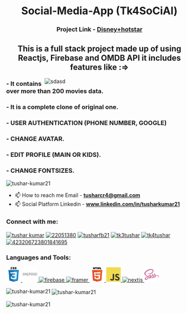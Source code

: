 <h1 align="center">Social-Media-App (Tk4SoCiAl)</h1>
<h3 align="center">Project Link - <a href="tk4hotstar.vercel.app">Disney+hotstar</a></h3>
<h2 align="center">This is a full stack project made up of using Reactjs, Firebase and OMDB API  it includes features like :=> </h2>
<img align="right" alt="sdasd" width="400" src="https://firebasestorage.googleapis.com/v0/b/newcapp-38895.appspot.com/o/Screenshot%202023-06-17%20132813.png?alt=media&token=d26ec14d-a41f-4bdf-b044-7a6cbaf1eb43"/>
<h3>- It contains over more than 200 movies data.</h3>
<h3>- It is a complete clone of original one.</h3>
<h3>- USER AUTHENTICATION (PHONE NUMBER, GOOGLE)</h3>
<h3>- CHANGE AVATAR.</h3>
<h3>- EDIT PROFILE (MAIN OR KIDS).</h3>
<h3>- CHANGE FONTSIZES.</h3>

<p align="left"> <img src="https://komarev.com/ghpvc/?username=tushar-kumar21&label=Profile%20views&color=0e75b6&style=flat" alt="tushar-kumar21" /> </p>

- 📫 How to reach me <span>Email - </span>**tusharcr4@gmail.com**
- 📫 Social Platform <span>Linkedin - </span>**www.linkedin.com/in/tusharkumar21**

<h3 align="left">Connect with me:</h3>
<p align="left">
<a href="https://linkedin.com/in/tusharkumar21" target="blank"><img align="center" src="https://raw.githubusercontent.com/rahuldkjain/github-profile-readme-generator/master/src/images/icons/Social/linked-in-alt.svg" alt="tushar kumar" height="30" width="40" /></a>
<a href="https://stackoverflow.com/users/22051380" target="blank"><img align="center" src="https://raw.githubusercontent.com/rahuldkjain/github-profile-readme-generator/master/src/images/icons/Social/stack-overflow.svg" alt="22051380" height="30" width="40" /></a>
<a href="https://fb.com/tusharfb21" target="blank"><img align="center" src="https://raw.githubusercontent.com/rahuldkjain/github-profile-readme-generator/master/src/images/icons/Social/facebook.svg" alt="tusharfb21" height="30" width="40" /></a>
<a href="https://instagram.com/tk3tushar" target="blank"><img align="center" src="https://raw.githubusercontent.com/rahuldkjain/github-profile-readme-generator/master/src/images/icons/Social/instagram.svg" alt="tk3tushar" height="30" width="40" /></a>
<a href="https://dribbble.com/tk4tushar" target="blank"><img align="center" src="https://raw.githubusercontent.com/rahuldkjain/github-profile-readme-generator/master/src/images/icons/Social/dribbble.svg" alt="tk4tushar" height="30" width="40" /></a>
<a href="https://discord.gg/423206723801841695" target="blank"><img align="center" src="https://raw.githubusercontent.com/rahuldkjain/github-profile-readme-generator/master/src/images/icons/Social/discord.svg" alt="423206723801841695" height="30" width="40" /></a>
</p>

<h3 align="left">Languages and Tools:</h3>
<p align="left"> <a href="https://www.w3schools.com/css/" target="_blank" rel="noreferrer"> <img src="https://raw.githubusercontent.com/devicons/devicon/master/icons/css3/css3-original-wordmark.svg" alt="css3" width="40" height="40"/> </a> <a href="https://expressjs.com" target="_blank" rel="noreferrer"> <img src="https://raw.githubusercontent.com/devicons/devicon/master/icons/express/express-original-wordmark.svg" alt="express" width="40" height="40"/> </a> <a href="https://firebase.google.com/" target="_blank" rel="noreferrer"> <img src="https://www.vectorlogo.zone/logos/firebase/firebase-icon.svg" alt="firebase" width="40" height="40"/> </a> <a href="https://www.framer.com/" target="_blank" rel="noreferrer"> <img src="https://www.vectorlogo.zone/logos/framer/framer-icon.svg" alt="framer" width="40" height="40"/> </a> <a href="https://www.w3.org/html/" target="_blank" rel="noreferrer"> <img src="https://raw.githubusercontent.com/devicons/devicon/master/icons/html5/html5-original-wordmark.svg" alt="html5" width="40" height="40"/> </a> <a href="https://developer.mozilla.org/en-US/docs/Web/JavaScript" target="_blank" rel="noreferrer"> <img src="https://raw.githubusercontent.com/devicons/devicon/master/icons/javascript/javascript-original.svg" alt="javascript" width="40" height="40"/> </a><a href="https://nextjs.org/" target="_blank" rel="noreferrer"> <img src="https://cdn.worldvectorlogo.com/logos/nextjs-2.svg" alt="nextjs" width="40" height="40"/> </a><a href="https://sass-lang.com" target="_blank" rel="noreferrer"> <img src="https://raw.githubusercontent.com/devicons/devicon/master/icons/sass/sass-original.svg" alt="sass" width="40" height="40"/> </a> </p>

<p><img align="left" src="https://github-readme-stats.vercel.app/api/top-langs?username=tushar-kumar21&show_icons=true&locale=en&layout=compact" alt="tushar-kumar21" /></p>

<p>&nbsp;<img align="center" src="https://github-readme-stats.vercel.app/api?username=tushar-kumar21&show_icons=true&locale=en" alt="tushar-kumar21" /></p>

<p><img align="center" src="https://github-readme-streak-stats.herokuapp.com/?user=tushar-kumar21&" alt="tushar-kumar21" /></p>
